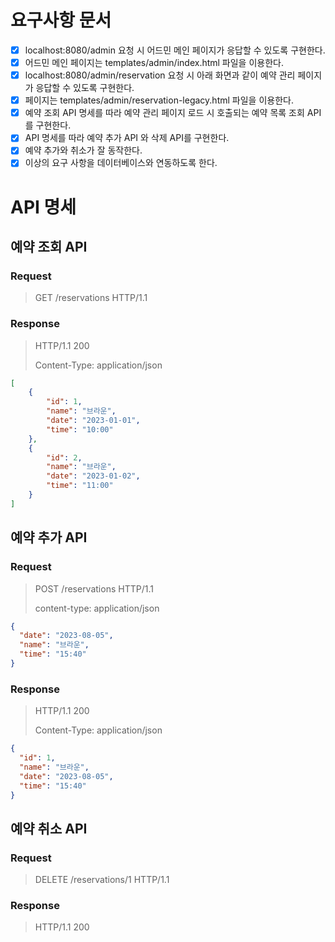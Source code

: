 # 요구사항 문서

- [x] localhost:8080/admin 요청 시 어드민 메인 페이지가 응답할 수 있도록 구현한다.
- [x] 어드민 메인 페이지는 templates/admin/index.html 파일을 이용한다.
- [x] localhost:8080/admin/reservation 요청 시 아래 화면과 같이 예약 관리 페이지가 응답할 수 있도록 구현한다.
- [x] 페이지는 templates/admin/reservation-legacy.html 파일을 이용한다.
- [x] 예약 조회 API 명세를 따라 예약 관리 페이지 로드 시 호출되는 예약 목록 조회 API를 구현한다.
- [x] API 명세를 따라 예약 추가 API 와 삭제 API를 구현한다.
- [x] 예약 추가와 취소가 잘 동작한다.
- [x] 이상의 요구 사항을 데이터베이스와 연동하도록 한다.

# API 명세

## 예약 조회 API

### Request

> GET /reservations HTTP/1.1

### Response

> HTTP/1.1 200
>
> Content-Type: application/json

``` JSON 
[
    {
        "id": 1,
        "name": "브라운",
        "date": "2023-01-01",
        "time": "10:00"
    },
    {
        "id": 2,
        "name": "브라운",
        "date": "2023-01-02",
        "time": "11:00"
    }
]
```

## 예약 추가 API

### Request

> POST /reservations HTTP/1.1
>
> content-type: application/json

```JSON
{
  "date": "2023-08-05",
  "name": "브라운",
  "time": "15:40"
}
```

### Response

> HTTP/1.1 200
>
> Content-Type: application/json

```JSON
{
  "id": 1,
  "name": "브라운",
  "date": "2023-08-05",
  "time": "15:40"
}
```

## 예약 취소 API

### Request

> DELETE /reservations/1 HTTP/1.1

### Response

> HTTP/1.1 200
